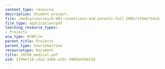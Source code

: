 ```yaml
---
content_type: resource
description: Student project.
file: /media/courses/6-901-inventions-and-patents-fall-2005/1fd4e714c5a13ebba25c3485be50e229_24390_medical.pdf
file_type: application/pdf
learning_resource_types:
- Projects
ocw_type: OCWFile
parent_title: Projects
parent_type: CourseSection
resourcetype: Document
title: 24390_medical.pdf
uid: 1fd4e714-c5a1-3ebb-a25c-3485be50e229
---
```

